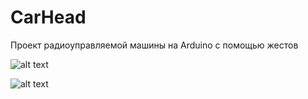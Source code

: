 # CarHead
Проект радиоуправляемой машины на Arduino c помощью жестов

![alt text](https://github.com/STARK73/CarHead/image/Car.png?raw=true)

![alt text](https://github.com/STARK73/CarHead/image/Glove.png?raw=true)